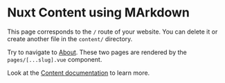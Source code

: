 # Nuxt Content using MArkdown

This page corresponds to the `/` route of your website. You can delete it or create another file in the `content/` directory.

Try to navigate to [About](/about). These two pages are rendered by the `pages/[...slug].vue` component.

Look at the [Content documentation](https://content.nuxtjs.org/) to learn more.
